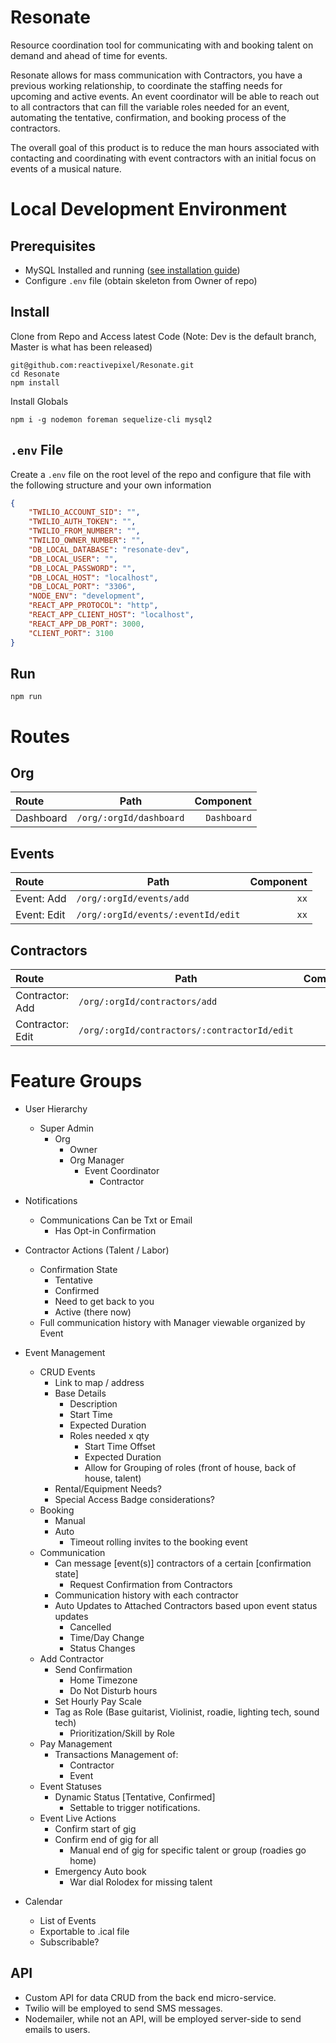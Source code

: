 # Resonate

Resource coordination tool for communicating with and booking talent on demand and ahead of time for events.

Resonate allows for mass communication with Contractors, you have a previous working relationship, to coordinate the staffing needs for upcoming and active events. An event coordinator will be able to reach out to all contractors that can fill the variable roles needed for an event, automating the tentative, confirmation, and booking process of the contractors. 

The overall goal of this product is to reduce the man hours associated with contacting and coordinating with event contractors with an initial focus on events of a musical nature.

# Local Development Environment

## Prerequisites

* MySQL Installed and running ([see installation guide](https://mariadb.com/kb/en/library/installing-mariadb-on-macos-using-homebrew/))
* Configure `.env` file (obtain skeleton from Owner of repo)

## Install

Clone from Repo and Access latest Code (Note: Dev is the default branch, Master is what has been released)

```
git@github.com:reactivepixel/Resonate.git
cd Resonate
npm install
```

Install Globals

```
npm i -g nodemon foreman sequelize-cli mysql2
```

## `.env` File

Create a `.env` file on the root level of the repo and configure that file with the following structure and your own information

```json
{
    "TWILIO_ACCOUNT_SID": "",
    "TWILIO_AUTH_TOKEN": "",
    "TWILIO_FROM_NUMBER": "",
    "TWILIO_OWNER_NUMBER": "",
    "DB_LOCAL_DATABASE": "resonate-dev",
    "DB_LOCAL_USER": "",
    "DB_LOCAL_PASSWORD": "",
    "DB_LOCAL_HOST": "localhost",
    "DB_LOCAL_PORT": "3306",
    "NODE_ENV": "development",
    "REACT_APP_PROTOCOL": "http",
    "REACT_APP_CLIENT_HOST": "localhost",
    "REACT_APP_DB_PORT": 3000,
    "CLIENT_PORT": 3100
}
```

## Run

```
npm run
```

# Routes

## Org

| Route | Path | Component |
|:----|----|----:|
| Dashboard | `/org/:orgId/dashboard`| `Dashboard`|

## Events

| Route | Path | Component |
|:----|----|----:|
| Event: Add | `/org/:orgId/events/add`| `xx`|
| Event: Edit | `/org/:orgId/events/:eventId/edit`| `xx`|


## Contractors
| Route | Path | Component |
|:----|----|----:|
| Contractor: Add | `/org/:orgId/contractors/add`| `xx`|
| Contractor: Edit | `/org/:orgId/contractors/:contractorId/edit`| `xx`|

# Feature Groups

* User Hierarchy
  * Super Admin
    * Org
      * Owner
      * Org Manager
        * Event Coordinator
          * Contractor

* Notifications
  * Communications Can be Txt or Email
    * Has Opt-in Confirmation

* Contractor Actions (Talent / Labor)
  * Confirmation State
    * Tentative
    * Confirmed
    * Need to get back to you
    * Active (there now)
  * Full communication history with Manager viewable organized by Event

* Event Management
  * CRUD Events
    * Link to map / address
    * Base Details
      * Description
      * Start Time
      * Expected Duration
      * Roles needed x qty
        * Start Time Offset
        * Expected Duration
        * Allow for Grouping of roles (front of house, back of house, talent)
    * Rental/Equipment Needs?
    * Special Access Badge considerations?
  * Booking
    * Manual
    * Auto
      * Timeout rolling invites to the booking event
  * Communication
    * Can message [event(s)] contractors of a certain [confirmation state]
      * Request Confirmation from Contractors
    * Communication history with each contractor
    * Auto Updates to Attached Contractors based upon event status updates
      * Cancelled
      * Time/Day Change
      * Status Changes
  * Add Contractor
    * Send Confirmation
        * Home Timezone
        * Do Not Disturb hours
    * Set Hourly Pay Scale 
    * Tag as Role (Base guitarist, Violinist, roadie, lighting tech, sound tech)
      * Prioritization/Skill by Role
  * Pay Management
    * Transactions Management of:
      * Contractor
      * Event
  * Event Statuses
    * Dynamic Status [Tentative, Confirmed]
      * Settable to trigger notifications.
  * Event Live Actions
    * Confirm start of gig
    * Confirm end of gig for all
      * Manual end of gig for specific talent or group (roadies go home)
    * Emergency Auto book
      * War dial Rolodex for missing talent

* Calendar
  * List of Events
  * Exportable to .ical file
  * Subscribable?

## API

* Custom API for data CRUD from the back end micro-service.
* Twilio will be employed to send SMS messages.
* Nodemailer, while not an API, will be employed server-side to send emails to users.
